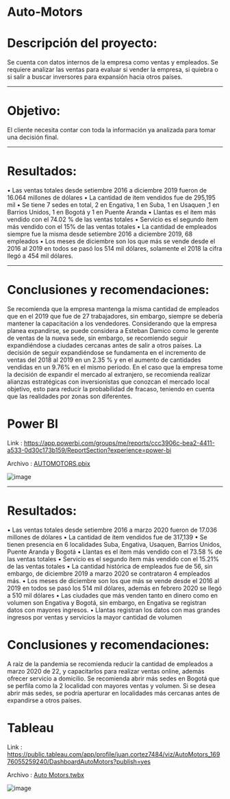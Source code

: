 # Auto-Motors



# Descripción del proyecto:

Se cuenta con datos internos de la empresa como ventas y empleados. Se requiere analizar las ventas para evaluar si vender la empresa, si quiebra o si salir a buscar inversores para expansión hacia otros países.

------------------------------------
# Objetivo:

El cliente necesita contar con toda la información ya analizada para tomar una decisión final.

----------------------------------
# Resultados: 

•	Las ventas totales desde setiembre 2016 a diciembre 2019 fueron de 16.064 millones de dólares
•	La cantidad de ítem vendidos fue de 295,195 mil
•	Se tiene 7 sedes en total, 2 en Engativa, 1 en Suba, 1 en Usaquen ,1 en Barrios Unidos, 1 en Bogotá y 1 en Puente Aranda
•	Llantas es el ítem más vendido con el 74.02 % de las ventas totales
•	Servicio es el segundo ítem más vendido con el 15% de las ventas totales
•	La cantidad de empleados siempre fue la misma desde setiembre 2016 a diciembre 2019, 68 empleados
•	Los meses de diciembre son los que más se vende desde el 2016 al 2019 en todos se pasó los 514 mil dólares, solamente el 2018 la cifra llegó a 454 mil dólares.

----------------------------------------
# Conclusiones y recomendaciones:

Se recomienda que la empresa mantenga la misma cantidad de empleados que en el 2019 que fue de 27 trabajadores, sin embargo, siempre se debería mantener la capacitación a los vendedores. Considerando que la empresa planea expandirse, se puede considera a Esteban Damico como le gerente de ventas de la nueva sede, sin embargo, se recomiendo seguir expandiéndose a ciudades cercanas antes de salir a otros países. 
La decisión de seguir expandiéndose se fundamenta en el incremento de ventas del 2018 al 2019 en un 2.35 % y en el aumento de cantidades vendidas en un 9.76% en el mismo periodo.
En el caso que la empresa tome la decisión de expandir el mercado al extranjero, se recomienda realizar alianzas estratégicas con inversionistas que conozcan el mercado local objetivo, esto para reducir la probabilidad de fracaso, teniendo en cuenta que las realidades por zonas son diferentes.

# Power BI 
  Link : https://app.powerbi.com/groups/me/reports/ccc3906c-bea2-4411-a533-0d30c173b159/ReportSection?experience=power-bi
  
  Archivo : [AUTOMOTORS.pbix](https://github.com/juancortezs07/Auto-Motors/blob/main/AUTOMOTORS.pbix)
  
  ![image](https://github.com/juancortezs07/Auto-Motors/assets/106040107/562c920f-eb5b-483c-8762-486994e8eda3)


  -----------------------------------------
#  Resultados: 
•	Las ventas totales desde setiembre 2016 a marzo 2020 fueron de 17.036 millones de dólares
•	La cantidad de ítem vendidos fue de 317,139
•	Se tienen presencia en 6 localidades Suba, Engativa, Usaquen, Barrios Unidos, Puente Aranda y Bogotá
•	Llantas es el ítem más vendido con el 73.58 % de las ventas totales
•	Servicio es el segundo ítem más vendido con el 15.21% de las ventas totales
•	La cantidad histórica de empleados fue de 56, sin embargo, de diciembre 2019 a marzo 2020 se contrataron 4 empleados más.
•	Los meses de diciembre son los que más se vende desde el 2016 al 2019 en todos se pasó los 514 mil dólares, además en febrero 2020 se llegó a 510 mil dólares
•	Las ciudades que más venden tanto en dinero como en volumen son Engativa y Bogotá, sin embargo, en Engativa se registran datos con mayores ingresos.
•	Llantas registran los datos con mas grandes ingresos por ventas y servicios la mayor cantidad de volumen

# Conclusiones y recomendaciones:
A raíz de la pandemia se recomienda reducir la cantidad de empleados a marzo 2020 de 22, y capacitarlos para realizar ventas online, además ofrecer servicio a domicilio.
Se recomienda abrir más sedes en Bogotá que se perfila como la 2 localidad con mayores ventas y volumen. Si se desea abrir más sedes, se podría aperturar en localidades más cercanas antes de expandirse a otros países.


# Tableau
  Link : https://public.tableau.com/app/profile/juan.cortez7484/viz/AutoMotors_16976055259240/DashboardAutoMotors?publish=yes
  
  Archivo : [Auto Motors.twbx](https://github.com/juancortezs07/Auto-Motors/blob/main/Auto%20Motors.twbx)

  ![image](https://github.com/juancortezs07/Auto-Motors/assets/106040107/8b06744f-4b4e-49a0-86a9-79a8abbca040)

  
  
  
